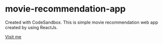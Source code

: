 # movie-recommendation-app
Created with CodeSandbox.
This is simple movie recommendation web app created by using ReactJs.

[Visit me](https://movie-recommenders.netlify.app/)

